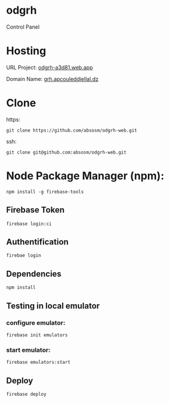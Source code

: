 # odgrh

Control Panel

# Hosting

URL Project: [odgrh-a3d81.web.app](https://odgrh-a3d81.web.app)

Domain Name: [grh.apcouleddjellal.dz](https://grh.apcouleddjellal.dz)
# Clone
https: 
```
git clone https://github.com/absosm/odgrh-web.git
```
ssh:
```
git clone git@github.com:absosm/odgrh-web.git
```
# Node Package Manager (npm):
```
npm install -g firebase-tools
```
## Firebase Token
```
firebase login:ci
```
## Authentification
```
firebae login
```
## Dependencies
```
npm install
```

## Testing in local emulator

### configure emulator:
```
firebase init emulators
```
### start emulator:
```
firebase emulators:start
```

## Deploy
```
firebase deploy
```